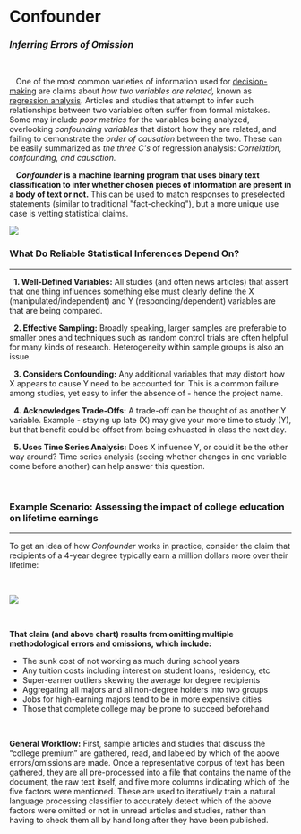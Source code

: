 # Confounder
### *Inferring Errors of Omission*

&nbsp;

&nbsp;&nbsp; One of the most common varieties of information used for [decision-making](https://online.csp.edu/blog/business/decision-making-process) are claims about *how two variables are related,* known as [regression analysis](https://news.mit.edu/2010/explained-reg-analysis-0316). Articles and studies that attempt to infer such relationships between two variables often suffer from formal mistakes. Some may include *poor metrics* for the variables being analyzed, overlooking *confounding variables* that distort how they are related, and failing to demonstrate the *order of causation* between the two. These can be easily summarized as *the three C's* of regression analysis: *Correlation, confounding, and causation.*

&nbsp;&nbsp; ***Confounder* is a machine learning program that uses binary text classification to infer whether chosen pieces of information are present in a body of text or not.** This can be used to match responses to preselected statements (similar to traditional "fact-checking"), but a more unique use case is vetting statistical claims.

![](http://resources.esri.com/help/9.3/arcgisengine/java/GP_ToolRef/Spatial_Statistics_toolbox/scatterplots.png)

### What Do Reliable Statistical Inferences Depend On?
---

&nbsp; **1. Well-Defined Variables:** All studies (and often news articles) that assert that one thing influences something else must clearly define the X (manipulated/independent) and Y (responding/dependent) variables are that are being compared.

&nbsp; **2. Effective Sampling:** Broadly speaking, larger samples are preferable to smaller ones and techniques such as random control trials are often helpful for many kinds of research. Heterogeneity within sample groups is also an issue.

&nbsp; **3. Considers Confounding:** Any additional variables that may distort how X appears to cause Y need to be accounted for. This is a common failure among studies, yet easy to infer the absence of - hence the project name.

&nbsp; **4. Acknowledges Trade-Offs:** A trade-off can be thought of as another Y variable. Example - staying up late (X) may give your more time to study (Y), but that benefit could be offset from being exhuasted in class the next day.

&nbsp; **5. Uses Time Series Analysis:** Does X influence Y, or could it be the other way around? Time series analysis (seeing whether changes in one variable come before another) can help answer this question.

&nbsp;

### Example Scenario: Assessing the impact of college education on lifetime earnings
---

To get an idea of how *Confounder* works in practice, consider the claim that recipients of a 4-year degree typically earn a million dollars more over their lifetime:

&nbsp;

![](http://www.incontext.indiana.edu/2009/mar-apr/images/earnings_fig2.gif)

&nbsp;

**That claim (and above chart) results from omitting multiple methodological errors and omissions, which include:**

* The sunk cost of not working as much during school years 
* Any tuition costs including interest on student loans, residency, etc 
* Super-earner outliers skewing the average for degree recipients 
* Aggregating all majors and all non-degree holders into two groups
* Jobs for high-earning majors tend to be in more expensive cities
* Those that complete college may be prone to succeed beforehand

&nbsp;

**General Workflow:** First, sample articles and studies that discuss the “college premium” are gathered, read, and labeled by which of the above errors/omissions are made. Once a representative corpus of text has been gathered, they are all pre-processed into a file that contains the name of the document, the raw text itself, and five more columns indicating which of the five factors were mentioned. These are used to iteratively train a natural language processing classifier to accurately detect which of the above factors were omitted or not in unread articles and studies, rather than having to check them all by hand long after they have been published.
